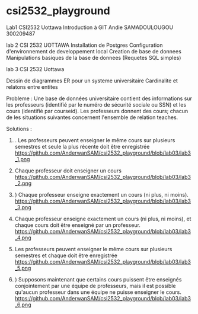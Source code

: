 # csi2532_playground
 
Lab1 CSI2532 Uottawa 
Introduction à GIT 
Andie SAMADOULOUGOU 300209487

 
lab 2 CSI 2532 UOTTAWA 
Installation de Postgres 
Configuration d'environnement de developpement local 
Creation de base de donnees 
Manipulations basiques de la base de donnees (Requetes SQL simples)





lab 3 CSI 2532 Uottawa 

Dessin de diagrammes ER pour un systeme universitaire 
Cardinalite et relatons entre entites 

Probleme  : 
Une base de données universitaire contient
des informations sur les professeurs
(identifié par le numéro de sécurité sociale
ou SSN) et les cours (identifié par courseid).
Les professeurs donnent des cours; chacun
de les situations suivantes concernent
l'ensemble de relation teaches. 

Solutions : 

1) . Les professeurs peuvent enseigner le
même cours sur plusieurs semestres et seule
la plus récente doit être enregistrée
https://github.com/AnderwanSAM/csi2532_playground/blob/lab03/lab3_1.png

2) Chaque professeur doit enseigner un
cours
https://github.com/AnderwanSAM/csi2532_playground/blob/lab03/lab3_2.png

3) ) Chaque professeur enseigne exactement
un cours (ni plus, ni moins).
https://github.com/AnderwanSAM/csi2532_playground/blob/lab03/lab3_3.png

4) Chaque professeur enseigne exactement
un cours (ni plus, ni moins), et chaque cours
doit être enseigné par un professeur.
https://github.com/AnderwanSAM/csi2532_playground/blob/lab03/lab3_4.png

5) Les professeurs peuvent enseigner le
même cours sur plusieurs semestres et
chaque doit être enregistrée
https://github.com/AnderwanSAM/csi2532_playground/blob/lab03/lab3_5.png

6) ) Supposons maintenant que certains cours
puissent être enseignés conjointement par
une équipe de professeurs, mais il est
possible qu'aucun professeur dans une
équipe ne puisse enseigner le cours. 
https://github.com/AnderwanSAM/csi2532_playground/blob/lab03/lab3_6.png
